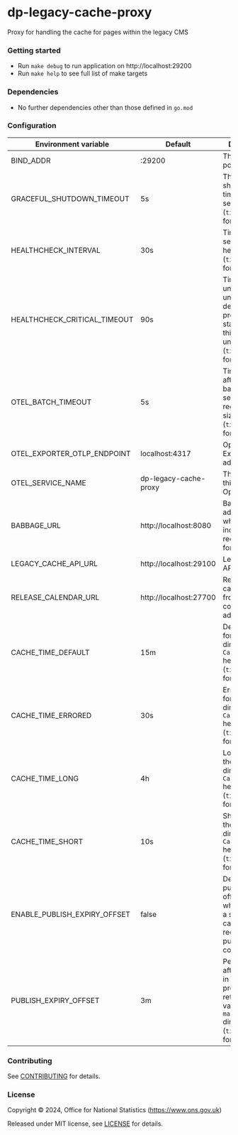 # dp-legacy-cache-proxy

Proxy for handling the cache for pages within the legacy CMS

### Getting started

- Run `make debug` to run application on http://localhost:29200
- Run `make help` to see full list of make targets

### Dependencies

- No further dependencies other than those defined in `go.mod`

### Configuration

| Environment variable         | Default                | Description                                                                                                                          |
| ---------------------------- | ---------------------- | ------------------------------------------------------------------------------------------------------------------------------------ |
| BIND_ADDR                    | :29200                 | The host and port to bind to                                                                                                         |
| GRACEFUL_SHUTDOWN_TIMEOUT    | 5s                     | The graceful shutdown timeout in seconds (`time.Duration` format)                                                                    |
| HEALTHCHECK_INTERVAL         | 30s                    | Time between self-healthchecks (`time.Duration` format)                                                                              |
| HEALTHCHECK_CRITICAL_TIMEOUT | 90s                    | Time to wait until an unhealthy dependent propagates its state to make this app unhealthy (`time.Duration` format)                   |
| OTEL_BATCH_TIMEOUT           | 5s                     | Time duration after which a batch will be sent regardless of size (`time.Duration` format)                                           |
| OTEL_EXPORTER_OTLP_ENDPOINT  | localhost:4317         | OpenTelemetry Exporter address                                                                                                       |
| OTEL_SERVICE_NAME            | dp-legacy-cache-proxy  | The name of this service in OpenTelemetry                                                                                            |
| BABBAGE_URL                  | http://localhost:8080  | Babbage address, where all the incoming requests are forwarded to                                                                    |
| LEGACY_CACHE_API_URL         | http://localhost:29100 | Legacy Cache API address                                                                                                             |
| RELEASE_CALENDAR_URL         | http://localhost:27700 | Release calendar frontend controller address                                                                                         |
| CACHE_TIME_DEFAULT           | 15m                    | Default value for the `max-age` directive of the `Cache-Control` header (`time.Duration` format)                                     |
| CACHE_TIME_ERRORED           | 30s                    | Errored value for the `max-age` directive of the `Cache-Control` header (`time.Duration` format)                                     |
| CACHE_TIME_LONG              | 4h                     | Long value for the `max-age` directive of the `Cache-Control` header (`time.Duration` format)                                        |
| CACHE_TIME_SHORT             | 10s                    | Short value for the `max-age` directive of the `Cache-Control` header (`time.Duration` format)                                       |
| ENABLE_PUBLISH_EXPIRY_OFFSET | false                  | Determines if publish expiry offset is used which enables a shorter cache time for recently published content.                       |
| PUBLISH_EXPIRY_OFFSET        | 3m                     | Period of time after a release in which the proxy needs to return a short value for the `max-age` directive (`time.Duration` format) |

### Contributing

See [CONTRIBUTING](CONTRIBUTING.md) for details.

### License

Copyright © 2024, Office for National Statistics (https://www.ons.gov.uk)

Released under MIT license, see [LICENSE](LICENSE.md) for details.
